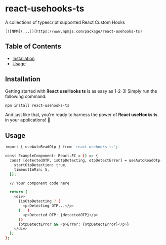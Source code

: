 # react-usehooks-ts
 A collections of typescript supported React Custom Hooks

`[![NPM](...)](https://www.npmjs.com/package/react-usehooks-ts)`


## Table of Contents

- [Installation](#installation)
- [Usage](#usage)

## Installation

Getting started with **React useHooks ts** is as easy as 1-2-3! Simply run the following command:
```bash
npm install react-usehooks-ts
```

And just like that, you're ready to harness the power of **React useHooks ts** in your applications! 🚀

## Usage
```bash
import { useAutoReadOtp } from 'react-usehooks-ts';

const ExampleComponent: React.FC = () => {
  const [detectedOTP, isOtpDetecting, otpDetectError] = useAutoReadOtp({
    startOtpDetection: true,
    timeoutInMin: 5,
  });

  // Your component code here

  return (
    <div>
      {isOtpDetecting ? (
        <p>Detecting OTP...</p>
      ) : (
        <p>Detected OTP: {detectedOTP}</p>
      )}
      {otpDetectError && <p>Error: {otpDetectError}</p>}
    </div>
  );
};

```